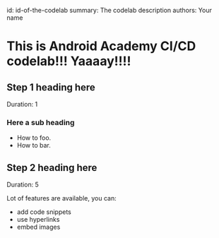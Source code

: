 id: id-of-the-codelab
summary: The codelab description
authors: Your name

# This is Android Academy CI/CD codelab!!! Yaaaay!!!!
<!-- ------------------------ -->
## Step 1 heading here 
Duration: 1

### Here a sub heading
- How to foo.
- How to bar.

<!-- ------------------------ -->
## Step 2 heading here 
Duration: 5

Lot of features are available, you can:
- add code snippets
- use hyperlinks
- embed images
